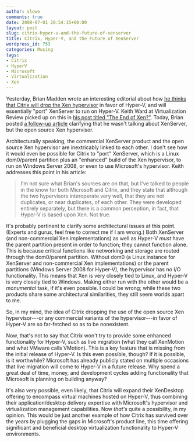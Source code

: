 ```yaml
---
author: slowe
comments: true
date: 2008-07-01 20:54:15+00:00
layout: post
slug: citrix-hyper-v-and-the-future-of-xenserver
title: Citrix, Hyper-V, and the Future of XenServer
wordpress_id: 753
categories: Musing
tags:
- Citrix
- HyperV
- Microsoft
- Virtualization
- Xen
---
```


Yesterday, Brian Madden wrote an interesting editorial about how [he thinks that Citrix will drop the Xen hypervisor](http://www.brianmadden.com/blog/BrianMadden/Prediction-Citrix-will-drop-the-open-source-Xen-hypervisor-for-Hyper-V) in favor of Hyper-V, and will essentially "port" XenServer to run on Hyper-V. Keith Ward at Virtualization Review picked up on this in [his post titled "The End of Xen?"](http://virtualizationreview.com/blogs/weblog.aspx?blog=2331). Today, Brian posted [a follow-up article](http://www.brianmadden.com/blog/BrianMadden/Citrix-XenServer-is-here-to-stay) clarifying that he wasn't talking about XenServer, but the open source Xen hypervisor.

Architecturally speaking, the commercial XenServer product and the open source Xen hypervisor are inextricably linked to each other. I don't see how it would even be possible for Citrix to "port" XenServer, which is a Linux dom0/parent partition plus an "enhanced" build of the Xen hypervisor, to run on Windows Server 2008, or even to use Microsoft's hypervisor. Keith addresses this point in his article:

>I'm not sure what Brian's sources are on that, but I've talked to people in the know for both Microsoft and Citrix, and they state that although the two hypervisors interoperate very well, that they are not duplicates, or near duplicates, of each other. They were developed entirely separately, but there is a common perception, in fact, that Hyper-V is based upon Xen. Not true.

It's probably pertinent to clarify some architectural issues at this point. (Experts and gurus, feel free to correct me if I am wrong.) Both XenServer (and non-commercial Xen implementations) as well as Hyper-V _must_ have the parent partition present in order to function; they cannot function alone. This is because critical functions like networking and storage are routed through the dom0/parent partition. Without dom0 (a Linux instance for XenServer and non-commercial Xen implementations) or the parent partitions (Windows Server 2008 for Hyper-V), the hypervisor has no I/O functionality. This means that Xen is very closely tied to Linux, and Hyper-V is very closely tied to Windows. Making either run with the other would be a _monumental_ task, if it's even possible. I could be wrong; while these two products share some architectural similarities, they still seem worlds apart to me.

So, in my mind, the idea of Citrix dropping the use of the open source Xen hypervisor---or any commercial variants of the hypervisor---in favor of Hyper-V are so far-fetched so as to be nonexistent.

Now, that's not to say that Citrix won't try to provide some enhanced functionality for Hyper-V, such as live migration (what they call XenMotion and what VMware calls VMotion). This is a key feature that is missing from the initial release of Hyper-V. Is this even possible, though? If it is possible, is it worthwhile? Microsoft has already publicly stated on multiple occasions that live migration will come to Hyper-V in a future release. Why spend a great deal of time, money, and development cycles adding functionality that Microsoft is planning on building anyway?

It's also very possible, even likely, that Citrix will expand their XenDesktop offering to encompass virtual machines hosted on Hyper-V, thus combining their application/desktop delivery expertise with Microsoft's hypervisor and virtualization management capabilities. Now _that's_ quite a possibility, in my opinion. This would be just another example of how Citrix has survived over the years by plugging the gaps in Microsoft's product line, this time offering significant and beneficial desktop virtualization functionality to Hyper-V environments.
